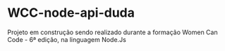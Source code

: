 # WCC-node-api-duda

Projeto em construção sendo realizado durante a formação Women Can Code - 6ª edição, na linguagem Node.Js